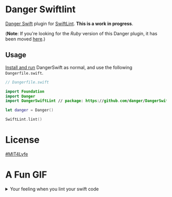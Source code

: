 # Danger Swiftlint

[Danger Swift](https://github.com/danger/danger-swift) plugin for [SwiftLint](https://github.com/realm/SwiftLint/). **This is a work in progress**.

(**Note**: If you're looking for the _Ruby_ version of this Danger plugin, it has been moved [here](https://github.com/ashfurrow/danger-ruby-swiftlint).)

## Usage

[Install and run](https://github.com/danger/danger-swift#ci-configuration) DangerSwift as normal, and use the following `Dangerfile.swift`.

```swift
// Dangerfile.swift

import Foundation
import Danger
import DangerSwiftLint // package: https://github.com/danger/DangerSwiftLint.git

let danger = Danger()

SwiftLint.lint()
```

# License

[#MIT4Lyfe](LICENSE)

# A Fun GIF

<details>
<summary>Your feeling when you lint your swift code</summary>
<img src="https://imgur.com/L6NkEtz.gif" />
</details>
